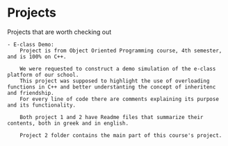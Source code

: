 # Projects
Projects that are worth checking out

    - E-class Demo:
        Project is from Object Oriented Programming course, 4th semester, and is 100% on C++.

        We were requested to construct a demo simulation of the e-class platform of our school.
        This project was supposed to highlight the use of overloading functions in C++ and better understanting the concept of inheritenc and friendship.
        For every line of code there are comments explaining its purpose and its functionality.

        Both project 1 and 2 have Readme files that summarize their contents, both in greek and in english.

        Project 2 folder contains the main part of this course's project.
        
